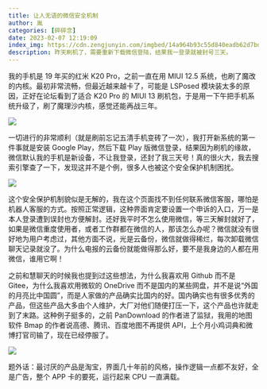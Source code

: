 ```yaml
---
title: 让人无语的微信安全机制
author: 胤
categories: [碎碎念]
date: 2023-02-07 12:19:09
index_img: https://cdn.zengjunyin.com/imgbed/14a964b93c55d840eadb62d7bd80834bf8a3e4b9.png/cover
description: 昨天刷机了，需要重新下载微信登陆，结果我一登录就被封号三天。
---
```


我的手机是 19 年买的红米 K20 Pro，之前一直在用 MIUI 12.5 系统，也刷了魔改的内核。最初非常流畅，但最近越来越卡了，可能是 LSPosed 模块装太多的原因，正好在论坛看到了适合 K20 Pro 的 MIUI 13 刷机包，于是用一下午把手机系统升级了，刷了魔理沙内核，感觉还能再战三年。

![](https://cdn.zengjunyin.com/imgbed/7ab45426516004b54dc20cd234265c43f1a82237.png/post)

一切进行的非常顺利（就是刷前忘记五清手机变砖了一次），我打开新系统的第一件事就是安装 Google Play，然后下载 Play 版微信登录，结果因为刷机的缘故，微信默认我的手机是新设备，不让我登录，还封了我三天号！真的很火大，我去搜索引擎查了一下，发现这并不是个例，很多人也被这个安全保护机制困扰。

![](https://cdn.zengjunyin.com/imgbed/54cfc52b953d4d9c709723a1756c0c2f06072406.jpg/post)

这个安全保护机制貌似是无解的，我在这个页面找不到任何联系微信客服，哪怕是机器人客服的方式。按照正常逻辑，这种界面肯定要设置一个申诉的入口，万一是本人登录遭到误封也方便解封。还好我平时不怎么使用微信，等三天解封就好了，如果是微信重度使用者，或者工作群都在微信的人，那该怎么办呢？微信就没有很好地为用户考虑过，其他方面不说，光是云备份，微信就做得稀烂，每次卸载微信聊天记录就没了。为什么电报的云备份就能做得那么好，要不是我身边的人都在用微信，谁用它啊！

之前和慧聊天的时候我也提到过这些想法，为什么我喜欢用 Github 而不是 Gitee，为什么我喜欢用微软的 OneDrive 而不是国内的某些网盘，并不是说“外国的月亮比中国圆”，而是人家做的产品确实比国内的好。国内确实也有很多优秀的产品，但这些产品大多由个人维护，大厂对他们随便打压一下，这个产品也许就走到了末路。这种例子挺多的，之前 PanDownload 的作者进了监狱，我用的地图软件 Bmap 的作者说高德、腾讯、百度地图不再提供 API，上个月小鸡词典和微博打官司输了，现在已经停服了。

![](https://cdn.zengjunyin.com/imgbed/c519858d792bf15efbe4610d9fd7e9ba3355c1eb.png/post)

题外话：最讨厌的产品是淘宝，界面几十年前的风格，操作逻辑一点都不友好，全是广告，整个 APP 卡的要死，运行起来 CPU 一直满载。